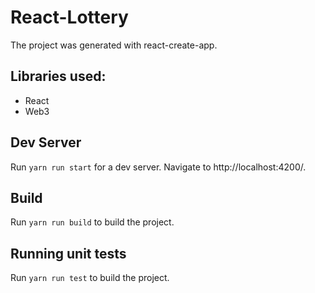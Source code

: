 # React-Lottery

The project was generated with react-create-app.

## Libraries used:

- React
- Web3


## Dev Server

Run `yarn run start` for a dev server. Navigate to http://localhost:4200/.

## Build

Run `yarn run build` to build the project.

## Running unit tests

Run `yarn run test` to build the project.

